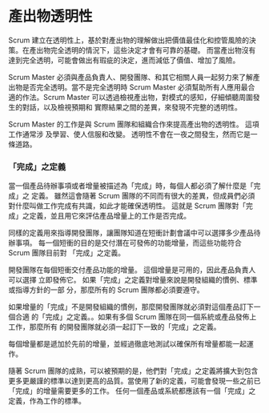 # 產出物透明性

Scrum 建立在透明性上，基於對產出物的理解做出把價值最佳化和控管風險的決策。在產出物完全透明的情況下，這些決定才會有可靠的基礎。 而當產出物沒有達到完全透明，可能會做出有瑕疵的決定，進而減低了價值、增加了風險。

Scrum Master 必須與產品負責人、開發團隊、和其它相關人員一起努力來了解產出物是否完全透明。當不是完全透明時 Scrum Master 必須幫助所有人應用最合適的作法。Scrum Master 可以透過檢視產出物，對模式的感知，仔細傾聽周圍發生的對話，以及檢視預期和 實際結果之間的差異，來發現不完整的透明性。

Scrum Master 的工作是與 Scrum 團隊和組織合作來提高產出物的透明性。 這項工作通常涉 及學習、使人信服和改變。 透明性不會在一夜之間發生，然而它是一條道路。

### 「完成」之定義

當一個產品待辦事項或者增量被描述為「完成」時，每個人都必須了解什麼是「完成」之 定義。 雖然這會隨著 Scrum 團隊的不同而有很大的差異，但成員們必須對什麼叫做工作完成有共識，如此才能確保透明性。 這就是 Scrum 團隊對「完成」之定義，並且用它來評估產品增量上的工作是否完成。

同樣的定義用來指導開發團隊，讓團隊知道在短衝計劃會議中可以選擇多少產品待辦事項。 每一個短衝的目的是交付潛在可發佈的功能增量，而這些功能符合 Scrum 團隊目前對 「完成」之定義。

開發團隊在每個短衝交付產品功能的增量。 這個增量是可用的，因此產品負責人可以選擇 立即發佈它。 如果「完成」之定義對增量來說是開發組織的慣例、標準或指導方針的一部 分，那麼所有的 Scrum 團隊都必須要遵守。

如果增量的「完成」不是開發組織的慣例，那麼開發團隊就必須對這個產品訂下一個合適 的「完成」之定義。。如果有多個 Scrum 團隊在同一個系統或產品發佈上工作，那麼所有 的開發團隊就必須一起訂下一致的「完成」之定義。

每個增量都是遞加於先前的增量，並經過徹底地測試以確保所有增量都能一起運作。

隨著 Scrum 團隊的成熟，可以被預期的是，他們對「完成」之定義將擴大到包含更多更嚴謹的標準以達到更高的品質。當使用了新的定義，可能會發現一些之前已「完成」的增量需要更多的工作。 任何一個產品或系統都應該有一個「完成」之定義，作為工作的標準。

